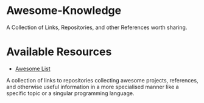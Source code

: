 # Awesome-Knowledge
A Collection of Links, Repositories, and other References worth sharing.

# Available Resources
- [Awesome List](https://github.com/kschlikow/Awesome-Knowledge/blob/main/Awesome-List.md)

A collection of links to repositories collecting awesome projects, references, and otherwise useful information in a more specialised manner like a specific topic or a singular programming language. 

